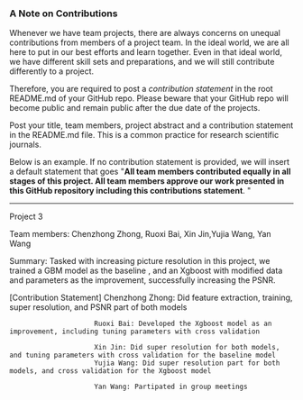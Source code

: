 ### A Note on Contributions

Whenever we have team projects, there are always concerns on unequal contributions from members of a project team. In the ideal world, we are all here to put in our best efforts and learn together. Even in that ideal world, we have different skill sets and preparations, and we will still contribute differently to a project. 

Therefore, you are required to post a *contribution statement* in the root README.md of your GitHub repo. Please beware that your GitHub repo will become public and remain public after the due date of the projects. 

Post your title, team members, project abstract and a contribution statement in the README.md file.  This is a common practice for research scientific journals. 

Below is an example. If no contribution statement is provided, we will insert a default statement that goes "**All team members contributed equally in all stages of this project. All team members approve our work presented in this GitHub repository including this contributions statement**. "

---

Project 3

Team members: Chenzhong Zhong, Ruoxi Bai, Xin Jin,Yujia Wang, Yan Wang

Summary: Tasked with increasing picture resolution in this project, we trained a GBM model as the baseline , and an Xgboost with modified data and parameters as the improvement, successfully increasing the PSNR.

[Contribution Statement] Chenzhong Zhong: Did feature extraction, training, super resolution, and PSNR part of both models  
                         
                         Ruoxi Bai: Developed the Xgboost model as an improvement, including tuning parameters with cross validation 
                         
                         Xin Jin: Did super resolution for both models, and tuning parameters with cross validation for the baseline model 
                         Yujia Wang: Did super resolution part for both models, and cross validation for the Xgboost model
                         
                         Yan Wang: Partipated in group meetings
